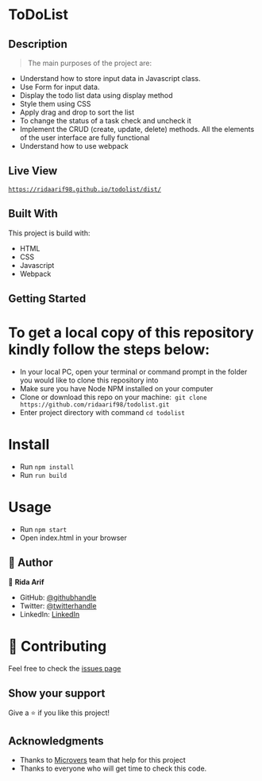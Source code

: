 # ToDoList

## Description

> The main purposes of the project are:

- Understand how to store input data in Javascript class.
- Use Form for input data.
- Display the todo list data using display method
- Style them using CSS
- Apply drag and drop to sort the list
- To change the status of a task check and uncheck it
- Implement the CRUD (create, update, delete) methods. All the elements of the user interface are fully functional
- Understand how to use webpack


## Live View

[`https://ridaarif98.github.io/todolist/dist/`](https://ridaarif98.github.io/todolist/dist/)

## Built With

This project is build with:

- HTML
- CSS
- Javascript
- Webpack

## Getting Started

# To get a local copy of this repository kindly follow the steps below:

- In your local PC, open your terminal or command prompt in the folder you would like to clone this repository into
- Make sure you have Node NPM installed on your computer
-  Clone or download this repo on your machine:` git clone https://github.com/ridaarif98/todolist.git`
- Enter project directory with command `cd todolist`

# Install 

- Run `npm install`
- Run `run build` 

# Usage 

- Run `npm start`
- Open index.html in your browser

## 👤 Author

👤 **Rida Arif**
- GitHub: [@githubhandle](https://github.com/ridaarif98)
- Twitter: [@twitterhandle](https://twitter.com/Rida29984906)
- LinkedIn: [LinkedIn](https://www.linkedin.com/in/rida-arif-90945520b/)

# :handshake: Contributing

Feel free to check the [issues page](https://github.com/ridaarif98/todolist/issues)

## Show your support

Give a :star: if you like this project!

## Acknowledgments

- Thanks to [Microvers](www.microverse.org) team that help for this project
- Thanks to everyone who will get time to check this code.

